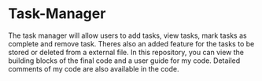 # Task-Manager
The task manager will allow users to add tasks, view tasks, mark tasks as complete and remove task. Theres also an added feature for the tasks to be stored or deleted from a external file.
In this repository, you can view the building blocks of the final code and a user guide for my code. Detailed comments of my code are also available in the code.

